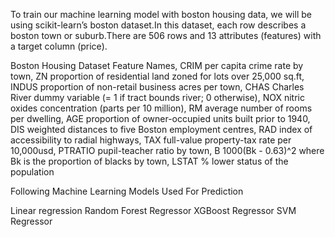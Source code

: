 To train our machine learning model with boston housing data, we will be using scikit-learn’s boston dataset.In this dataset, each row describes a boston town or
suburb.There are 506 rows and 13 attributes (features) with a target column (price).


Boston Housing Dataset Feature Names,
CRIM per capita crime rate by town,
ZN proportion of residential land zoned for lots over 25,000 sq.ft,
INDUS proportion of non-retail business acres per town,
CHAS Charles River dummy variable (= 1 if tract bounds river; 0 otherwise),
NOX nitric oxides concentration (parts per 10 million),
RM average number of rooms per dwelling,
AGE proportion of owner-occupied units built prior to 1940,
DIS weighted distances to five Boston employment centres,
RAD index of accessibility to radial highways,
TAX full-value property-tax rate per 10,000usd,
PTRATIO pupil-teacher ratio by town,
B 1000(Bk - 0.63)^2 where Bk is the proportion of blacks by town,
LSTAT % lower status of the population 

Following Machine Learning Models Used For Prediction


Linear regression
Random Forest Regressor
XGBoost Regressor
SVM Regressor
